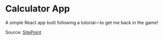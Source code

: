 # Calculator App
A simple React app built following a tutorial—to get me back in the game!

Source: [SitePoint](https://www.sitepoint.com/react-tutorial-build-calculator-app/)